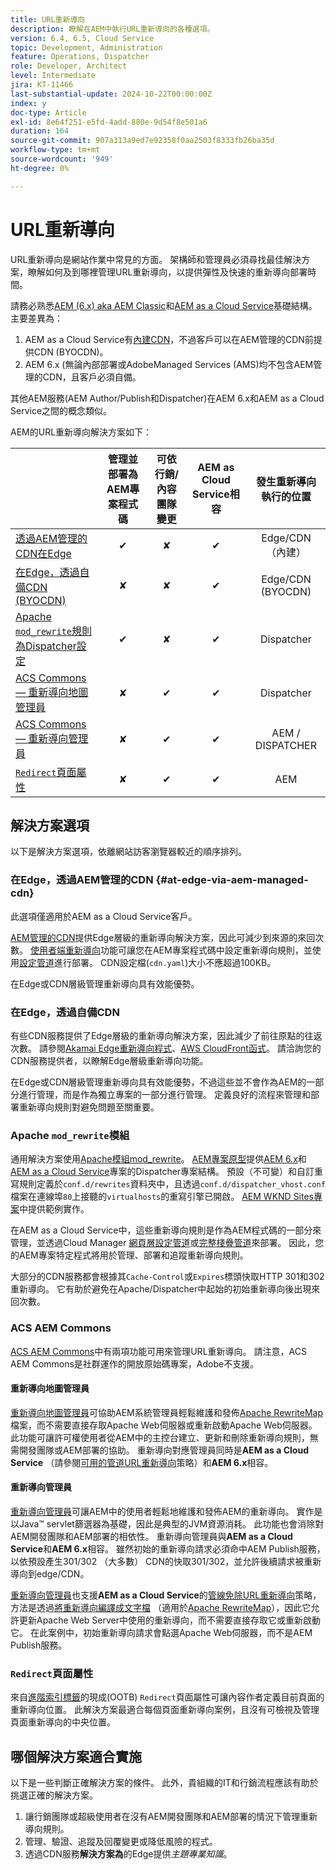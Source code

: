 ```yaml
---
title: URL重新導向
description: 瞭解在AEM中執行URL重新導向的各種選項。
version: 6.4, 6.5, Cloud Service
topic: Development, Administration
feature: Operations, Dispatcher
role: Developer, Architect
level: Intermediate
jira: KT-11466
last-substantial-update: 2024-10-22T00:00:00Z
index: y
doc-type: Article
exl-id: 8e64f251-e5fd-4add-880e-9d54f8e501a6
duration: 164
source-git-commit: 907a313a9ed7e92358f0aa2503f8333fb26ba35d
workflow-type: tm+mt
source-wordcount: '949'
ht-degree: 0%

---
```


# URL重新導向

URL重新導向是網站作業中常見的方面。 架構師和管理員必須尋找最佳解決方案，瞭解如何及到哪裡管理URL重新導向，以提供彈性及快速的重新導向部署時間。

請務必熟悉[AEM (6.x) aka AEM Classic](https://experienceleague.adobe.com/en/docs/experience-manager-learn/dispatcher-tutorial/chapter-2)和[AEM as a Cloud Service](https://experienceleague.adobe.com/en/docs/experience-manager-cloud-service/content/overview/architecture)基礎結構。 主要差異為：

1. AEM as a Cloud Service有[內建CDN](https://experienceleague.adobe.com/en/docs/experience-manager-cloud-service/content/implementing/content-delivery/cdn)，不過客戶可以在AEM管理的CDN前提供CDN (BYOCDN)。
1. AEM 6.x (無論內部部署或AdobeManaged Services (AMS)均不包含AEM管理的CDN，且客戶必須自備。

其他AEM服務(AEM Author/Publish和Dispatcher)在AEM 6.x和AEM as a Cloud Service之間的概念類似。

AEM的URL重新導向解決方案如下：

|                                                   | 管理並部署為AEM專案程式碼 | 可依行銷/內容團隊變更 | AEM as Cloud Service相容 | 發生重新導向執行的位置 |
|---------------------------------------------------|:-----------------------:|:---------------------:|:---------------------:| :---------------------:|
| [透過AEM管理的CDN在Edge](#at-edge-via-aem-managed-cdn) | ✔ | ✘ | ✔ | Edge/CDN （內建） |
| [在Edge，透過自備CDN (BYOCDN)](#at-edge-via-bring-your-own-cdn) | ✘ | ✘ | ✔ | Edge/CDN (BYOCDN) |
| [Apache `mod_rewrite`規則為Dispatcher設定](#apache-mod_rewrite-module) | ✔ | ✘ | ✔ | Dispatcher |
| [ACS Commons — 重新導向地圖管理員](#redirect-map-manager) | ✘ | ✔ | ✔ | Dispatcher |
| [ACS Commons — 重新導向管理員](#redirect-manager) | ✘ | ✔ | ✔ | AEM / DISPATCHER |
| [ `Redirect`頁面屬性](#the-redirect-page-property) | ✘ | ✔ | ✔ | AEM |


## 解決方案選項

以下是解決方案選項，依離網站訪客瀏覽器較近的順序排列。

### 在Edge，透過AEM管理的CDN {#at-edge-via-aem-managed-cdn}

此選項僅適用於AEM as a Cloud Service客戶。

[AEM管理的CDN](https://experienceleague.adobe.com/en/docs/experience-manager-cloud-service/content/implementing/content-delivery/cdn)提供Edge層級的重新導向解決方案，因此可減少到來源的來回次數。 [使用者端重新導向](https://experienceleague.adobe.com/en/docs/experience-manager-cloud-service/content/implementing/content-delivery/cdn-configuring-traffic#client-side-redirectors)功能可讓您在AEM專案程式碼中設定重新導向規則，並使用[設定管道](https://experienceleague.adobe.com/en/docs/experience-manager-learn/cloud-service/security/traffic-filter-and-waf-rules/how-to-setup#deploy-rules-through-cloud-manager)進行部署。 CDN設定檔(`cdn.yaml`)大小不應超過100KB。

在Edge或CDN層級管理重新導向具有效能優勢。

### 在Edge，透過自備CDN

有些CDN服務提供了Edge層級的重新導向解決方案，因此減少了前往原點的往返次數。 請參閱[Akamai Edge重新導向程式](https://techdocs.akamai.com/cloudlets/docs/what-edge-redirector)、[AWS CloudFront函式](https://docs.aws.amazon.com/AmazonCloudFront/latest/DeveloperGuide/cloudfront-functions.html)。 請洽詢您的CDN服務提供者，以瞭解Edge層級重新導向功能。

在Edge或CDN層級管理重新導向具有效能優勢，不過這些並不會作為AEM的一部分進行管理，而是作為獨立專案的一部分進行管理。 定義良好的流程來管理和部署重新導向規則對避免問題至關重要。


### Apache `mod_rewrite`模組

通用解決方案使用[Apache模組mod_rewrite](https://httpd.apache.org/docs/current/mod/mod_rewrite.html)。 [AEM專案原型](https://github.com/adobe/aem-project-archetype)提供[AEM 6.x](https://github.com/adobe/aem-project-archetype/tree/develop/src/main/archetype/dispatcher.ams#file-structure)和[AEM as a Cloud Service](https://github.com/adobe/aem-project-archetype/tree/develop/src/main/archetype/dispatcher.cloud#file-structure)專案的Dispatcher專案結構。 預設（不可變）和自訂重寫規則定義於`conf.d/rewrites`資料夾中，且透過`conf.d/dispatcher_vhost.conf`檔案在連線埠`80`上接聽的`virtualhosts`的重寫引擎已開啟。 [AEM WKND Sites專案](https://github.com/adobe/aem-guides-wknd/tree/main/dispatcher/src/conf.d/rewrites)中提供範例實作。

在AEM as a Cloud Service中，這些重新導向規則是作為AEM程式碼的一部分來管理，並透過Cloud Manager [網頁層設定管道](https://experienceleague.adobe.com/en/docs/experience-manager-cloud-service/content/implementing/using-cloud-manager/cicd-pipelines/introduction-ci-cd-pipelines)或[完整棧疊管道](https://experienceleague.adobe.com/en/docs/experience-manager-cloud-service/content/implementing/using-cloud-manager/cicd-pipelines/introduction-ci-cd-pipelines)來部署。 因此，您的AEM專案特定程式將用於管理、部署和追蹤重新導向規則。

大部分的CDN服務都會根據其`Cache-Control`或`Expires`標頭快取HTTP 301和302重新導向。 它有助於避免在Apache/Dispatcher中起始的初始重新導向後出現來回次數。


### ACS AEM Commons

[ACS AEM Commons](https://adobe-consulting-services.github.io/acs-aem-commons/)中有兩項功能可用來管理URL重新導向。 請注意，ACS AEM Commons是社群運作的開放原始碼專案，Adobe不支援。

#### 重新導向地圖管理員

[重新導向地圖管理員](https://adobe-consulting-services.github.io/acs-aem-commons/features/redirect-map-manager/index.html)可協助AEM系統管理員輕鬆維護和發佈[Apache RewriteMap](https://httpd.apache.org/docs/2.4/rewrite/rewritemap.html)檔案，而不需要直接存取Apache Web伺服器或重新啟動Apache Web伺服器。 此功能可讓許可權使用者從AEM中的主控台建立、更新和刪除重新導向規則，無需開發團隊或AEM部署的協助。 重新導向對應管理員同時是&#x200B;**AEM as a Cloud Service** （請參閱[可用的管道URL重新導向](https://experienceleague.adobe.com/en/docs/experience-manager-cloud-service/content/implementing/content-delivery/pipeline-free-url-redirects)策略）和&#x200B;**AEM 6.x**&#x200B;相容。

#### 重新導向管理員

[重新導向管理員](https://adobe-consulting-services.github.io/acs-aem-commons/features/redirect-manager/index.html)可讓AEM中的使用者輕鬆地維護和發佈AEM的重新導向。 實作是以Java™ servlet篩選器為基礎，因此是典型的JVM資源消耗。 此功能也會消除對AEM開發團隊和AEM部署的相依性。 重新導向管理員與&#x200B;**AEM as a Cloud Service**&#x200B;和&#x200B;**AEM 6.x**&#x200B;相容。 雖然初始的重新導向請求必須命中AEM Publish服務，以依預設產生301/302 （大多數） CDN的快取301/302，並允許後續請求被重新導向到edge/CDN。

[重新導向管理員](https://adobe-consulting-services.github.io/acs-aem-commons/features/redirect-manager/index.html)也支援&#x200B;**AEM as a Cloud Service**&#x200B;的[管線免除URL重新導向](https://experienceleague.adobe.com/en/docs/experience-manager-cloud-service/content/implementing/content-delivery/pipeline-free-url-redirects)策略，方法是透過[將重新導向編譯成文字檔](https://adobe-consulting-services.github.io/acs-aem-commons/features/redirect-manager/subpages/rewritemap.html) （適用於[Apache RewriteMap](https://httpd.apache.org/docs/2.4/rewrite/rewritemap.html)），因此它允許更新Apache Web Server中使用的重新導向，而不需要直接存取它或重新啟動它。 在此案例中，初始重新導向請求會點選Apache Web伺服器，而不是AEM Publish服務。

### `Redirect`頁面屬性

來自[進階索引標籤](https://experienceleague.adobe.com/docs/experience-manager-cloud-service/content/sites/authoring/sites-console/page-properties.html)的現成(OOTB) `Redirect`頁面屬性可讓內容作者定義目前頁面的重新導向位置。 此解決方案最適合每個頁面重新導向案例，且沒有可檢視及管理頁面重新導向的中央位置。

## 哪個解決方案適合實施

以下是一些判斷正確解決方案的條件。 此外，貴組織的IT和行銷流程應該有助於挑選正確的解決方案。

1. 讓行銷團隊或超級使用者在沒有AEM開發團隊和AEM部署的情況下管理重新導向規則。
1. 管理、驗證、追蹤及回覆變更或降低風險的程式。
1. 透過CDN服務&#x200B;**解決方案為**&#x200B;的Edge提供&#x200B;_主題專業知識_。
